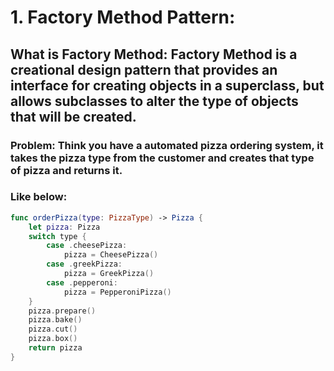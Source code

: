# 1. Factory Method Pattern:

## What is Factory Method: Factory Method is a creational design pattern that provides an interface for creating objects in a superclass, but allows subclasses to alter the type of objects that will be created.

### Problem: Think you have a automated pizza ordering system, it takes the pizza type from the customer and creates that type of pizza and returns it.
### Like below:
```swift
func orderPizza(type: PizzaType) -> Pizza {
    let pizza: Pizza
    switch type {
        case .cheesePizza:
            pizza = CheesePizza()
        case .greekPizza:
            pizza = GreekPizza()
        case .pepperoni:
            pizza = PepperoniPizza()
    }
    pizza.prepare()
    pizza.bake()
    pizza.cut()
    pizza.box()
    return pizza
}
```
